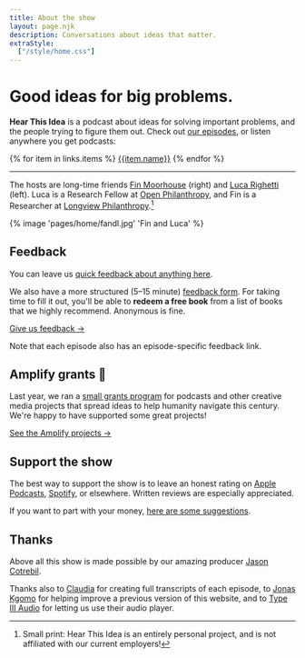```yaml
---
title: About the show
layout: page.njk
description: Conversations about ideas that matter.
extraStyle:
  ["/style/home.css"]
---
```


<div
  class="rounded-lg ring-2 ring-slate-200 dark:ring-flexoki-850 dark:ring-1 mb-4 shadow-md sm:bg-contain bg-contain relative
  overflow-hidden p-0 sm:pt-[280px] max-w-[1200px] sm:bg-top bg-top pt-[200px] bg-zinc-800"
  style="background-image: url({{ 'pages/home/hti-mosaic-bw.png' | bgsrcfilter }})"
>

<!-- This div needs some work, e.g. to work on mobile, and to looks nice. Maybe make it yellow. -->
<!-- {% image "pages/home/logo.png" "Podcast cover art" %} -->

<!-- https://codepen.io/jasonhibbs/pen/dyKEdvY -->
<div class="blobs z-2" role="presentation">
    <div class="blob-rotate">
        <div class="blob-move">
            <div class="blob"></div>
        </div>
    </div>
    <div class="blob-rotate">
        <div class="blob-move">
            <div class="blob"></div>
        </div>
    </div>
    <div class="blob-rotate">
        <div class="blob-move">
            <div class="blob"></div>
        </div>
    </div>
</div>




<div class="absolute inset-0 bg-pink-600 opacity-30 z-0 mix-blend-overlay sm:max-h-full max-h-[300px]"></div>

<!-- bg-gradient-to-t from-transparent to-amber-600 -->
<div class="absolute inset-0 bg-gradient-to-t from-slate-900 to-transparent opacity-100 z-0 mix-blend-multiply from-30% to-50%"></div>
<div class="bg-zinc-800 sm:bg-opacity-50 sm:bg-blend-multiply bg-opacity-70 bg-blend-normal align-middle m-0 z-1 relative sm:p-8 pb-6 p-4">
<div class="absolute inset-0 -z-1 mix-blend-normal opacity-10 sm:max-h-full max-h-[300px] bg-repeat" style="background-image: url(https://res.cloudinary.com/hear-this-idea/image/upload/pages/home/noise-dark.png)"></div>
<h1 class="text-white sm:text-3xl text-2xl relative z-1 dark:text-flexoki-50">Good ideas for big problems.</h1>
<p class="relative font-sans sm:text-lg text-md text-white dark:text-flexoki-200 p-0 z-10 m-0 mt-6"><b>Hear This Idea</b> is a podcast about ideas for solving important problems, and the people trying to figure them out. Check out <a href='/episodes' class='text-white'>our episodes</a>, or listen anywhere you get podcasts:</p>
<div class="flex flex-wrap md:justify-start justify-start rounded-md mx-auto not-prose mt-4">

{% for item in links.items %}
<a href="{{item.url}}" class="relative text-center no-underline border mr-3 border-yellow-400 bg-yellow-300 font-sans outline-yellow-500 outline-[3px] px-3 py-1 rounded-lg block outline-offset-[-3px] hover:bg-yellow-200 shadow-sm mb-2 mt-1 z-1 dark:text-flexoki-800" target="_blank">{{item.name}}</a>
{% endfor %}

</div>
</div>
<!-- <div class="absolute inset-0 bg-gradient-to-t from-slate-600 to-transparent opacity-80 z-0 mix-blend-multiply hidden"></div> -->
</div>
<hr/>


The hosts are long-time friends [Fin Moorhouse](https://www.finmoorhouse.com) (right) and [Luca Righetti](https://www.lucarighetti.com) (left). Luca is a Research Fellow at [Open Philanthropy](https://openphilanthropy.org/), and Fin is a Researcher at [Longview Philanthropy](https://www.longview.org/).[^1]

[^1]: Small print: Hear This Idea is an entirely personal project, and is not affiliated with our current employers!

<div class="max-w-[28rem] mx-auto">
    {% image 'pages/home/fandl.jpg' 'Fin and Luca' %}
</div>

## Feedback

You can leave us [quick feedback about anything here](https://tally.so/r/woeLp5).

We also have a more structured (5–15 minute) [feedback form](https://tally.so/r/nPd680). For taking time to fill it out, you'll be able to **redeem a free book** from a list of books that we highly recommend. Anonymous is fine.

<a href='https://tally.so/r/nPd680' class="text-center no-underline border border-yellow-400 bg-yellow-300 font-sans outline-yellow-500 outline-[3px] my-2 px-3 py-2 rounded-lg inline-block outline-offset-[-3px] hover:bg-yellow-200 shadow-sm dark:text-flexoki-800 hover:dark:text-flexoki-800">
Give us feedback →
</a>

Note that each episode also has an episode-specific feedback link.

## Amplify grants 📢

Last year, we ran a [small grants program](/grants) for podcasts and other creative media projects that spread ideas to help humanity navigate this century. We're happy to have supported some great projects!

<a href='/amplify-grantees' class="text-center no-underline border border-yellow-400 bg-yellow-300 font-sans outline-yellow-500 outline-[3px] my-2 px-3 py-2 rounded-lg inline-block outline-offset-[-3px] hover:bg-yellow-200 shadow-sm dark:text-flexoki-800 hover:dark:text-flexoki-800">
See the Amplify projects →
</a>

## Support the show

The best way to support the show is to leave an honest rating on [Apple Podcasts](https://podcasts.apple.com/gb/podcast/hear-this-idea/id1496501781), [Spotify](https://open.spotify.com/show/442fxr9pe0tbDtqEikODch), or elsewhere. Written reviews are especially appreciated.

If you want to part with your money, [here are some suggestions](/donate).

## Thanks

Above all this show is made possible by our amazing producer [Jason Cotrebil](https://audiolift.co/).

Thanks also to [Claudia](https://www.linkedin.com/in/claudia-moorhouse-584077206/) for creating full transcripts of each episode, to [Jonas Kgomo](https://jonas-kgomo.github.io/) for helping improve a previous version of this website, and to [Type III Audio](https://preview.type3.audio/) for letting us use their audio player.
